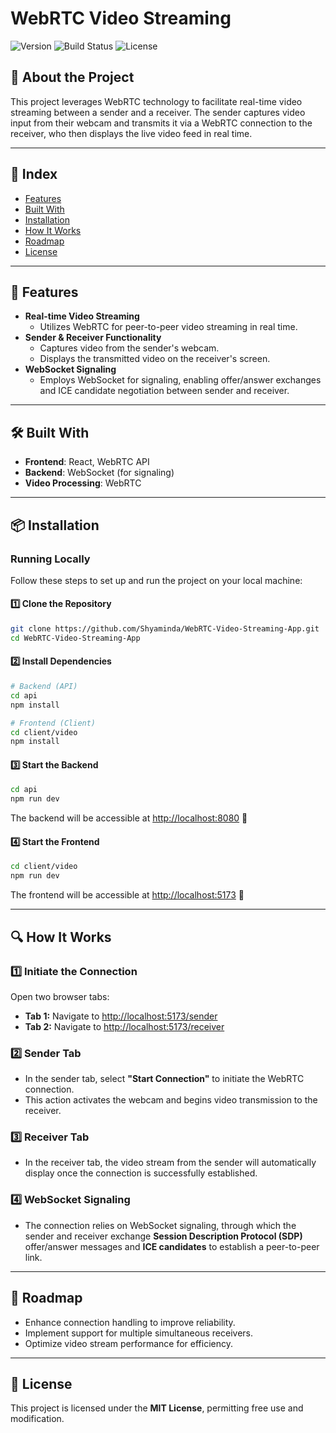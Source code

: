 # WebRTC Video Streaming

![Version](https://img.shields.io/badge/version-1.0.0-blue)
![Build Status](https://img.shields.io/badge/build-passing-brightgreen)
![License](https://img.shields.io/badge/license-MIT-lightgrey)

## 📌 About the Project
This project leverages WebRTC technology to facilitate real-time video streaming between a sender and a receiver. The sender captures video input from their webcam and transmits it via a WebRTC connection to the receiver, who then displays the live video feed in real time.

---

## 📑 Index
- [Features](#-features)
- [Built With](#-built-with)
- [Installation](#-installation)
- [How It Works](#-how-it-works)
- [Roadmap](#-roadmap)
- [License](#-license)

---

## 🚀 Features
- **Real-time Video Streaming**  
  - Utilizes WebRTC for peer-to-peer video streaming in real time.  
- **Sender & Receiver Functionality**  
  - Captures video from the sender's webcam.  
  - Displays the transmitted video on the receiver's screen.  
- **WebSocket Signaling**  
  - Employs WebSocket for signaling, enabling offer/answer exchanges and ICE candidate negotiation between sender and receiver.

---

## 🛠 Built With
- **Frontend**: React, WebRTC API  
- **Backend**: WebSocket (for signaling)  
- **Video Processing**: WebRTC  

---

## 📦 Installation
### Running Locally
Follow these steps to set up and run the project on your local machine:

#### 1️⃣ Clone the Repository
```sh
git clone https://github.com/Shyaminda/WebRTC-Video-Streaming-App.git
cd WebRTC-Video-Streaming-App
```

#### 2️⃣ Install Dependencies
```sh
# Backend (API)
cd api
npm install

# Frontend (Client)
cd client/video
npm install
```

#### 3️⃣ Start the Backend
```sh
cd api
npm run dev
```
The backend will be accessible at [http://localhost:8080](http://localhost:8080) 🚀

#### 4️⃣ Start the Frontend
```sh
cd client/video
npm run dev
```
The frontend will be accessible at [http://localhost:5173](http://localhost:5173) 🚀

---

## 🔍 How It Works
### 1️⃣ Initiate the Connection
Open two browser tabs:
- **Tab 1:** Navigate to [http://localhost:5173/sender](http://localhost:5173/sender)
- **Tab 2:** Navigate to [http://localhost:5173/receiver](http://localhost:5173/receiver)

### 2️⃣ Sender Tab
- In the sender tab, select **"Start Connection"** to initiate the WebRTC connection.
- This action activates the webcam and begins video transmission to the receiver.

### 3️⃣ Receiver Tab
- In the receiver tab, the video stream from the sender will automatically display once the connection is successfully established.

### 4️⃣ WebSocket Signaling
- The connection relies on WebSocket signaling, through which the sender and receiver exchange **Session Description Protocol (SDP)** offer/answer messages and **ICE candidates** to establish a peer-to-peer link.

---

## 📌 Roadmap
- Enhance connection handling to improve reliability.
- Implement support for multiple simultaneous receivers.
- Optimize video stream performance for efficiency.

---

## 📝 License
This project is licensed under the **MIT License**, permitting free use and modification.

